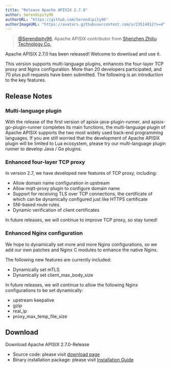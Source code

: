 ```yaml
---
title: "Release Apache APISIX 2.7.0"
author: Serendipity96
authorURL: "https://github.com/Serendipity96"
authorImageURL: "https://avatars.githubusercontent.com/u/23514812?v=4"
---
```

> [@Serendipity96](https://github.com/Serendipity96), Apache APISIX contributor from [Shenzhen Zhiliu Technology Co.](https://www.apiseven.com/)
>
<!--truncate-->

Apache APISIX 2.7.0 has been released! Welcome to download and use it.

This version supports multi-language plugins, enhances the four-layer TCP proxy and Nginx configuration. More than 20 developers participated, and 70 plus pull requests have been submitted. The following is an introduction to the key features.

## Release Notes

### Multi-language plugin

With the release of the first version of apisix-java-plugin-runner, and apisix-go-plugin-runner completes its main functions, the multi-language plugin of Apache APISIX supports the two most widely used back-end programming languages. If you are still worried that the development of Apache APISIX plugin will be limited to Lua ecosystem, please try our multi-language plugin runner to develop Java / Go plugins.

### Enhanced four-layer TCP proxy

In version 2.7, we have developed new features of TCP proxy, including:

- Allow domain name configuration in upstream
- Allow mqtt-proxy plugin to configure domain name
- Support for receiving TLS over TCP connections, the certificate of which can be dynamically configured just like HTTPS certificate
- SNI-based route rules
- Dynamic verification of client certificates

In future releases, we will continue to improve TCP proxy, so stay tuned!

### Enhanced Nginx configuration

We hope to dynamically set more and more Nginx configurations, so we add our own patches and Nginx C modules to enhance the native Nginx.

The following new features are currently included:

- Dynamically set mTLS
- Dynamically set client_max_body_size

In future releases, we will continue to allow the following Nginx configurations to be set dynamically:

- upstream keepalive
- gzip
- real_ip
- proxy_max_temp_file_size

## Download

Download Apache APISIX 2.7.0-Release

- Source code: please visit [download page](https://apisix.apache.org/downloads/)
- Binary installation package: please visit [Installation Guide](https://apisix.apache.org/zh/docs/apisix/how-to-build/)
